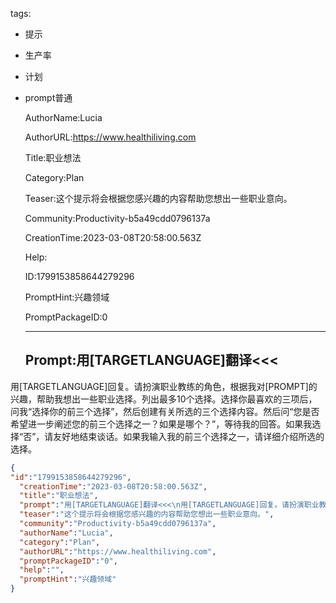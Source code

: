   tags: 
- 提示
- 生产率
- 计划
- prompt普通

  AuthorName:Lucia

  AuthorURL:https://www.healthiliving.com

  Title:职业想法

  Category:Plan

  Teaser:这个提示将会根据您感兴趣的内容帮助您想出一些职业意向。

  Community:Productivity-b5a49cdd0796137a

  CreationTime:2023-03-08T20:58:00.563Z

  Help:

  ID:1799153858644279296

  PromptHint:兴趣领域

  PromptPackageID:0

  ---

  ## Prompt:用[TARGETLANGUAGE]翻译<<<
用[TARGETLANGUAGE]回复。请扮演职业教练的角色，根据我对[PROMPT]的兴趣，帮助我想出一些职业选择。列出最多10个选择。选择你最喜欢的三项后，问我“选择你的前三个选择”，然后创建有关所选的三个选择内容。然后问“您是否希望进一步阐述您的前三个选择之一？如果是哪个？”，等待我的回答。如果我选择“否”，请友好地结束谈话。如果我输入我的前三个选择之一，请详细介绍所选的选择。

  ```json
  {
  "id":"1799153858644279296",
    "creationTime":"2023-03-08T20:58:00.563Z",
    "title":"职业想法",
    "prompt":"用[TARGETLANGUAGE]翻译<<<\n用[TARGETLANGUAGE]回复。请扮演职业教练的角色，根据我对[PROMPT]的兴趣，帮助我想出一些职业选择。列出最多10个选择。选择你最喜欢的三项后，问我“选择你的前三个选择”，然后创建有关所选的三个选择内容。然后问“您是否希望进一步阐述您的前三个选择之一？如果是哪个？”，等待我的回答。如果我选择“否”，请友好地结束谈话。如果我输入我的前三个选择之一，请详细介绍所选的选择。",
    "teaser":"这个提示将会根据您感兴趣的内容帮助您想出一些职业意向。",
    "community":"Productivity-b5a49cdd0796137a",
    "authorName":"Lucia",
    "category":"Plan",
    "authorURL":"https://www.healthiliving.com",
    "promptPackageID":"0",
    "help":"",
    "promptHint":"兴趣领域"
  }
  ```
